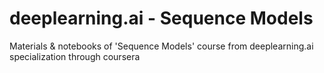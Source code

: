 # deeplearning.ai - Sequence Models
Materials & notebooks of 'Sequence Models' course from deeplearning.ai specialization through coursera
